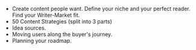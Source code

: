 - Create content people want.
Define your niche and your perfect reader.
Find your Writer-Market fit.
- 50 Content Strategies (split into 3 parts)
- Idea sources. 
- Moving users along the buyer's journey.
- Planning your roadmap.